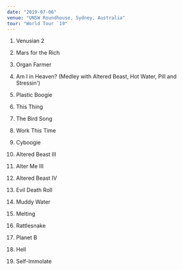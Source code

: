 ```yaml
---
date: "2019-07-06"
venue: "UNSW Roundhouse, Sydney, Australia"
tour: "World Tour `19"
---
```



 1. Venusian 2

 2. Mars for the Rich

 3. Organ Farmer

 4. Am I in Heaven?
    (Medley with Altered Beast, Hot Water, Pill and Stressin')

 5. Plastic Boogie

 6. This Thing

 7. The Bird Song

 8. Work This Time

 9. Cyboogie

10. Altered Beast III

11. Alter Me III

12. Altered Beast IV

13. Evil Death Roll

14. Muddy Water

15. Melting

16. Rattlesnake

17. Planet B

18. Hell

19. Self-Immolate


